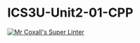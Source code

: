# ICS3U-Unit2-01-CPP

[![Mr Coxall's Super Linter](https://github.com/CristianoSellitto/ICS3U-Unit2-01-CPP/workflows/Mr%20Coxall's%20Super%20Linter/badge.svg)](https://github.com/CristianoSellitto/ICS3U-Unit2-01-CPP/actions/)
